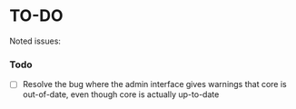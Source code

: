 # TO-DO

Noted issues:

### Todo

- [ ] Resolve the bug where the admin interface gives warnings that core is out-of-date, even though core is actually up-to-date
